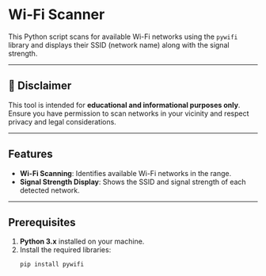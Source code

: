 # Wi-Fi Scanner

This Python script scans for available Wi-Fi networks using the `pywifi` library and displays their SSID (network name) along with the signal strength. 

---

## 🚨 Disclaimer

This tool is intended for **educational and informational purposes only**. Ensure you have permission to scan networks in your vicinity and respect privacy and legal considerations.

---

## Features

- **Wi-Fi Scanning**: Identifies available Wi-Fi networks in the range.
- **Signal Strength Display**: Shows the SSID and signal strength of each detected network.

---

## Prerequisites

1. **Python 3.x** installed on your machine.
2. Install the required libraries:
   ```bash
   pip install pywifi
